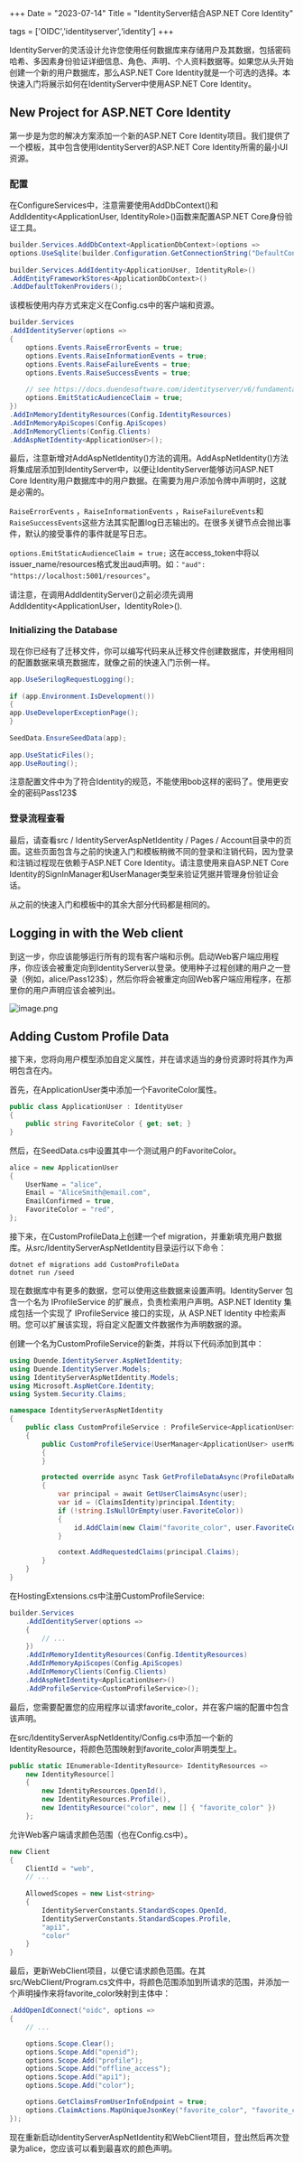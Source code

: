 +++
Date = "2023-07-14"
Title = "IdentityServer结合ASP.NET Core Identity"

tags = ['OIDC','identityserver',‘identity’]
+++

IdentityServer的灵活设计允许您使用任何数据库来存储用户及其数据，包括密码哈希、多因素身份验证详细信息、角色、声明、个人资料数据等。如果您从头开始创建一个新的用户数据库，那么ASP.NET Core Identity就是一个可选的选择。本快速入门将展示如何在IdentityServer中使用ASP.NET Core Identity。

## New Project for ASP.NET Core Identity

第一步是为您的解决方案添加一个新的ASP.NET Core Identity项目。我们提供了一个模板，其中包含使用IdentityServer的ASP.NET Core Identity所需的最小UI资源。

### 配置

在ConfigureServices中，注意需要使用AddDbContext()和AddIdentity<ApplicationUser, IdentityRole>()函数来配置ASP.NET Core身份验证工具。

```csharp
builder.Services.AddDbContext<ApplicationDbContext>(options =>  
options.UseSqlite(builder.Configuration.GetConnectionString("DefaultConnection")));  
  
builder.Services.AddIdentity<ApplicationUser, IdentityRole>()  
.AddEntityFrameworkStores<ApplicationDbContext>()  
.AddDefaultTokenProviders();
```

该模板使用内存方式来定义在Config.cs中的客户端和资源。

```csharp
builder.Services  
.AddIdentityServer(options =>  
{  
	options.Events.RaiseErrorEvents = true;  
	options.Events.RaiseInformationEvents = true;  
	options.Events.RaiseFailureEvents = true;  
	options.Events.RaiseSuccessEvents = true;  
	  
	// see https://docs.duendesoftware.com/identityserver/v6/fundamentals/resources/  
	options.EmitStaticAudienceClaim = true;  
})  
.AddInMemoryIdentityResources(Config.IdentityResources)  
.AddInMemoryApiScopes(Config.ApiScopes)  
.AddInMemoryClients(Config.Clients)  
.AddAspNetIdentity<ApplicationUser>();
```

最后，注意新增对AddAspNetIdentity()方法的调用。AddAspNetIdentity()方法将集成层添加到IdentityServer中，以便让IdentityServer能够访问ASP.NET Core Identity用户数据库中的用户数据。在需要为用户添加令牌中声明时，这就是必需的。

`RaiseErrorEvents` ，`RaiseInformationEvents` ，`RaiseFailureEvents`和`RaiseSuccessEvents`这些方法其实配置log日志输出的。在很多关键节点会抛出事件，默认的接受事件的事件就是写日志。

`options.EmitStaticAudienceClaim = true;` 这在access_token中将以issuer_name/resources格式发出aud声明。如：`"aud": "https://localhost:5001/resources"`。

请注意，在调用AddIdentityServer()之前必须先调用AddIdentity<ApplicationUser，IdentityRole>().

### Initializing the Database

现在你已经有了迁移文件，你可以编写代码来从迁移文件创建数据库，并使用相同的配置数据来填充数据库，就像之前的快速入门示例一样。

```csharp
app.UseSerilogRequestLogging();  
  
if (app.Environment.IsDevelopment())  
{  
app.UseDeveloperExceptionPage();  
}  
  
SeedData.EnsureSeedData(app);  
  
app.UseStaticFiles();  
app.UseRouting();
```

注意配置文件中为了符合Identity的规范，不能使用bob这样的密码了。使用更安全的密码Pass123$

### 登录流程查看

最后，请查看src / IdentityServerAspNetIdentity / Pages / Account目录中的页面。这些页面包含与之前的快速入门和模板稍微不同的登录和注销代码，因为登录和注销过程现在依赖于ASP.NET Core Identity。请注意使用来自ASP.NET Core Identity的SignInManager和UserManager类型来验证凭据并管理身份验证会话。

从之前的快速入门和模板中的其余大部分代码都是相同的。

## Logging in with the Web client

到这一步，你应该能够运行所有的现有客户端和示例。启动Web客户端应用程序，你应该会被重定向到IdentityServer以登录。使用种子过程创建的用户之一登录（例如，alice/Pass123$），然后你将会被重定向回Web客户端应用程序，在那里你的用户声明应该会被列出。

![image.png](https://assets.happtim.com/image/n3dc/202307141400823.png)


## Adding Custom Profile Data

接下来，您将向用户模型添加自定义属性，并在请求适当的身份资源时将其作为声明包含在内。

首先，在ApplicationUser类中添加一个FavoriteColor属性。

```csharp
public class ApplicationUser : IdentityUser
{
    public string FavoriteColor { get; set; }
}
```

然后，在SeedData.cs中设置其中一个测试用户的FavoriteColor。

```csharp
alice = new ApplicationUser
{
    UserName = "alice",
    Email = "AliceSmith@email.com",
    EmailConfirmed = true,
    FavoriteColor = "red",
};
```

接下来，在CustomProfileData上创建一个ef migration，并重新填充用户数据库。从src/IdentityServerAspNetIdentity目录运行以下命令：

```
dotnet ef migrations add CustomProfileData
dotnet run /seed

```

现在数据库中有更多的数据，您可以使用这些数据来设置声明。IdentityServer 包含一个名为 IProfileService 的扩展点，负责检索用户声明。ASP.NET Identity 集成包括一个实现了 IProfileService 接口的实现，从 ASP.NET Identity 中检索声明。您可以扩展该实现，将自定义配置文件数据作为声明数据的源。

创建一个名为CustomProfileService的新类，并将以下代码添加到其中：

```csharp
using Duende.IdentityServer.AspNetIdentity;
using Duende.IdentityServer.Models;
using IdentityServerAspNetIdentity.Models;
using Microsoft.AspNetCore.Identity;
using System.Security.Claims;

namespace IdentityServerAspNetIdentity
{
    public class CustomProfileService : ProfileService<ApplicationUser>
    {
        public CustomProfileService(UserManager<ApplicationUser> userManager, IUserClaimsPrincipalFactory<ApplicationUser> claimsFactory) : base(userManager, claimsFactory)
        {
        }

        protected override async Task GetProfileDataAsync(ProfileDataRequestContext context, ApplicationUser user)
        {
            var principal = await GetUserClaimsAsync(user);
            var id = (ClaimsIdentity)principal.Identity;
            if (!string.IsNullOrEmpty(user.FavoriteColor))
            {
                id.AddClaim(new Claim("favorite_color", user.FavoriteColor));
            }

            context.AddRequestedClaims(principal.Claims);
        }
    }
}

```

在HostingExtensions.cs中注册CustomProfileService:

```csharp
builder.Services
    .AddIdentityServer(options =>
    {
        // ...
    })
    .AddInMemoryIdentityResources(Config.IdentityResources)
    .AddInMemoryApiScopes(Config.ApiScopes)
    .AddInMemoryClients(Config.Clients)
    .AddAspNetIdentity<ApplicationUser>()
    .AddProfileService<CustomProfileService>();

```

最后，您需要配置您的应用程序以请求favorite_color，并在客户端的配置中包含该声明。

在src/IdentityServerAspNetIdentity/Config.cs中添加一个新的IdentityResource，将颜色范围映射到favorite_color声明类型上。

```csharp
public static IEnumerable<IdentityResource> IdentityResources =>
    new IdentityResource[]
    {
        new IdentityResources.OpenId(),
        new IdentityResources.Profile(),
        new IdentityResource("color", new [] { "favorite_color" })
    };

```

允许Web客户端请求颜色范围（也在Config.cs中）。

```csharp
new Client
{
    ClientId = "web",
    // ...
    
    AllowedScopes = new List<string>
    {
        IdentityServerConstants.StandardScopes.OpenId,
        IdentityServerConstants.StandardScopes.Profile,
        "api1",
        "color"
    }
}

```

最后，更新WebClient项目，以便它请求颜色范围。在其src/WebClient/Program.cs文件中，将颜色范围添加到所请求的范围，并添加一个声明操作来将favorite_color映射到主体中：

```csharp
.AddOpenIdConnect("oidc", options =>
{
    // ...

    options.Scope.Clear();
    options.Scope.Add("openid");
    options.Scope.Add("profile");
    options.Scope.Add("offline_access");
    options.Scope.Add("api1");
    options.Scope.Add("color");

    options.GetClaimsFromUserInfoEndpoint = true;
    options.ClaimActions.MapUniqueJsonKey("favorite_color", "favorite_color");
});

```

现在重新启动IdentityServerAspNetIdentity和WebClient项目，登出然后再次登录为alice，您应该可以看到最喜欢的颜色声明。